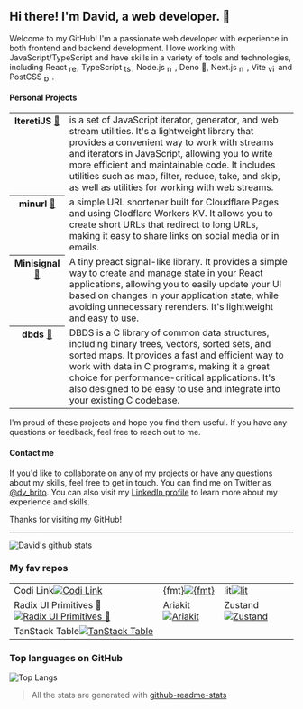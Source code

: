 <!--
**davbrito/davbrito** is a ✨ _special_ ✨ repository because its \`README.md\` (this file) appears on your GitHub profile.

Here are some ideas to get you started:

- 🔭 I’m currently working on ...
- 🌱 I’m currently learning ...
- 👯 I’m looking to collaborate on ...
- 🤔 I’m looking for help with ...
- 💬 Ask me about ...
- 📫 How to reach me: ...
- 😄 Pronouns: ...
- ⚡ Fun fact: ...
-->

## Hi there! I'm David, a web developer. 👋

Welcome to my GitHub! I'm a passionate web developer with experience in both
frontend and backend development. I love working with JavaScript/TypeScript and
have skills in a variety of tools and technologies, including React
<img src="https://github.com/gilbarbara/logos/raw/main/logos/react.svg" alt="react" style="width:1em;height:1em;vertical-align:middle;"/>,
TypeScript
<img src="https://raw.githubusercontent.com/gilbarbara/logos/main/logos/typescript-icon-round.svg" alt="ts" style="width:1em;height:1em;vertical-align:middle;"/>,
Node.js
<img src="https://raw.githubusercontent.com/gilbarbara/logos/main/logos/nodejs-icon.svg" alt="node" style="width:1em;height:1em;vertical-align:middle;"/>,
Deno 🦕, Next.js
<img src="https://github.com/gilbarbara/logos/raw/main/logos/nextjs-icon.svg" alt="nextjs" style="width:1em;height:1em;vertical-align:middle;"/>,
Vite
<img src="https://vitejs.dev/logo.svg" alt="vite" style="width:1em;height:1em;vertical-align:middle;"/>
and PostCSS
<img src="https://github.com/postcss/brand/raw/master/dist/postcss-logo-symbol.svg" alt="postcss" style="width:1em;height:1em;vertical-align:middle;"/>.

#### Personal Projects

<table><tr><th style="vertical-align: top"><span>IteretiJS <a href="https://github.com/davbrito/iteretijs">🔗</a></span></th><td>is a set of JavaScript iterator, generator, and web stream utilities. It's a lightweight library that provides a convenient way to work with streams and iterators in JavaScript, allowing you to write more efficient and maintainable code. It includes utilities such as map, filter, reduce, take, and skip, as well as utilities for working with web streams.</td></tr><tr><th style="vertical-align: top"><span>minurl <a href="https://github.com/davbrito/minurl">🔗</a></span></th><td>a simple URL shortener built for Cloudflare Pages and using Clodflare Workers KV. It allows you to create short URLs that redirect to long URLs, making it easy to share links on social media or in emails.</td></tr><tr><th style="vertical-align: top"><span>Minisignal <a href="https://github.com/davbrito/minisignal">🔗</a></span></th><td>A tiny preact signal-like library. It provides a simple way to create and manage state in your React applications, allowing you to easily update your UI based on changes in your application state, while avoiding unnecessary rerenders. It's lightweight and easy to use.</td></tr><tr><th style="vertical-align: top"><span>dbds <a href="https://github.com/davbrito/dbds">🔗</a></span></th><td>DBDS is a C library of common data structures, including binary trees, vectors, sorted sets, and sorted maps. It provides a fast and efficient way to work with data in C programs, making it a great choice for performance-critical applications. It's also designed to be easy to use and integrate into your existing C codebase.</td></tr></table>

I'm proud of these projects and hope you find them useful. If you have any
questions or feedback, feel free to reach out to me.

#### Contact me

If you'd like to collaborate on any of my projects or have any questions about
my skills, feel free to get in touch. You can find me on Twitter as
[@dv_brito](https://twitter.com/dv_brito). You can also visit my
[LinkedIn profile](https://www.linkedin.com/in/dv-brito/) to learn more about my
experience and skills.

Thanks for visiting my GitHub!

---

![David's github stats](https://github-readme-stats.vercel.app/api/?username=davbrito&show_icons=true)

### My fav repos

<table><tr><td>Codi Link<a href="https://github.com/midudev/codi.link"><img src="https://github-readme-stats.vercel.app/api/pin/?username=midudev&amp;repo=codi.link" alt="Codi Link"/></a></td><td>{fmt}<a href="https://github.com/fmtlib/fmt"><img src="https://github-readme-stats.vercel.app/api/pin/?username=fmtlib&amp;repo=fmt" alt="{fmt}"/></a></td><td>lit<a href="https://github.com/lit/lit"><img src="https://github-readme-stats.vercel.app/api/pin/?username=lit&amp;repo=lit" alt="lit"/></a></td></tr><tr><td>Radix UI Primitives 💖<a href="https://github.com/radix-ui/primitives"><img src="https://github-readme-stats.vercel.app/api/pin/?username=radix-ui&amp;repo=primitives" alt="Radix UI Primitives 💖"/></a></td><td>Ariakit<a href="https://github.com/ariakit/ariakit"><img src="https://github-readme-stats.vercel.app/api/pin/?username=ariakit&amp;repo=ariakit" alt="Ariakit"/></a></td><td>Zustand<a href="https://github.com/pmndrs/zustand"><img src="https://github-readme-stats.vercel.app/api/pin/?username=pmndrs&amp;repo=zustand" alt="Zustand"/></a></td></tr><tr><td>TanStack Table<a href="https://github.com/TanStack/table"><img src="https://github-readme-stats.vercel.app/api/pin/?username=TanStack&amp;repo=table" alt="TanStack Table"/></a></td></tr></table>

### Top languages on GitHub

![Top Langs](https://github-readme-stats.vercel.app/api/top-langs/?username=davbrito&langs_count=6&layout=compact)

> All the stats are generated with
> [github-readme-stats](https://github.com/anuraghazra/github-readme-stats)
